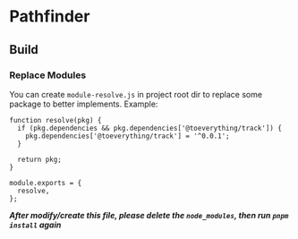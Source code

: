 # Pathfinder

## Build

### Replace Modules
You can create `module-resolve.js` in project root dir to replace some package to better implements. Example:

```
function resolve(pkg) {
  if (pkg.dependencies && pkg.dependencies['@toeverything/track']) {
    pkg.dependencies['@toeverything/track'] = '^0.0.1';
  }

  return pkg;
}

module.exports = {
  resolve,
};
```

***After modify/create this file, please delete the `node_modules`, then run `pnpm install` again***